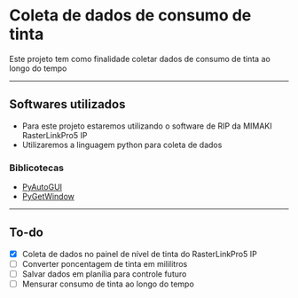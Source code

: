 # Coleta de dados de consumo de tinta
 Este projeto tem como finalidade coletar dados de consumo de tinta ao longo do tempo
 
 ---

 ## Softwares utilizados
 * Para este projeto estaremos utilizando o software de RIP da MIMAKI RasterLinkPro5 IP
 * Utilizaremos a linguagem python para coleta de dados
 ### Biblicotecas 
 * [PyAutoGUI](https://pyautogui.readthedocs.io/)
 * [PyGetWindow](https://pygetwindow.readthedocs.io/en/latest/)

---

## To-do
 - [x] Coleta de dados no painel de nível de tinta do RasterLinkPro5 IP
 - [ ] Converter poncentagem de tinta em mililitros
 - [ ] Salvar dados em planília para controle futuro
 - [ ] Mensurar consumo de tinta ao longo do tempo
